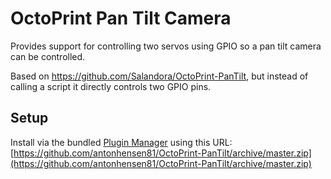# OctoPrint Pan Tilt Camera

Provides support for controlling two servos using GPIO so a pan tilt camera can be controlled.

Based on https://github.com/Salandora/OctoPrint-PanTilt, but instead of calling a script it directly controls two GPIO pins. 

## Setup

Install via the bundled [Plugin Manager](http://docs.octoprint.org/en/master/bundledplugins/pluginmanager.html) using this URL: [https://github.com/antonhensen81/OctoPrint-PanTilt/archive/master.zip](https://github.com/antonhensen81/OctoPrint-PanTilt/archive/master.zip)
